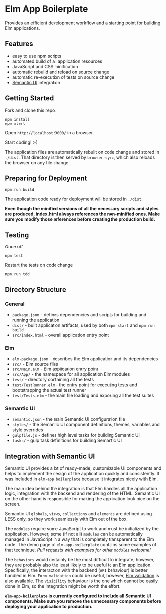 # Elm App Boilerplate

Provides an efficient development workflow and a starting point for building Elm applications.

## Features

- easy to use npm scripts
- automated build of all application resources
- JavaScript and CSS minification
- automatic rebuild and reload on source change
- automatic re-execution of tests on source change
- [Semantic UI](http://semantic-ui.com/) integration

## Getting Started

Fork and clone this repo.

```
npm install
npm start
```

Open `http://localhost:3000/` in a browser.

Start coding! :-)

The application files are automatically rebuilt on code change and stored in `./dist`. That directory is then served by `browser-sync`, which also reloads the browser on any file change.

## Preparing for Deployment

```
npm run build
```

The application code ready for deployment will be stored in `./dist`.

**Even though the minified versions of all the necessary scripts and styles are produced, index.html always references the non-minified ones. Make sure you modify those references before creating the production build.**

## Testing

Once off

```
npm test
```

Restart the tests on code change

```
npm run tdd
```

## Directory Structure

### General

- `package.json` - defines dependencies and scripts for building and running the application
- `dist/` - built application artifacts, used by both `npm start` and `npm run build`
- `src/index.html` - overall application entry point

### Elm

- `elm-package.json` - describes the Elm application and its dependencies
- `src/` - Elm source files
- `src/Main.elm` - Elm application entry point
- `src/App/` - the namespace for all application Elm modules
- `test/` - directory containing all the tests
- `test/TestRunner.elm` - the entry point for executing tests and bootstrapping the actual test runner
- `test/Tests.elm` - the main file loading and exposing all the test suites

### Semantic UI

- `semantic.json` - the main Semantic UI configuration file
- `styles/` - the Semantic UI component definitions, themes, variables and style overrides
- `gulpfile.js` - defines high level tasks for building Semantic UI
- `tasks/` - gulp task definitions for building Semantic UI


## Integration with Semantic UI

Semantic UI provides a lot of ready-made, customizable UI components and helps to implement the design of the application quickly and consistently. It was included in `elm-app-boilerplate` because it integrates nicely with Elm.

The main idea behind the integration is that Elm handles all the application logic, integration with the backend and rendering of the HTML. Semantic UI on the other hand is responsible for making the application look nice on the screen.

Semantic UI `globals`, `views`, `collections` and `elements` are defined using LESS only, so they work seamlessly with Elm out of the box.

The `modules` require some JavaScript to work and must be initialized by the application. However, some (if not all) `modules` can be automatically managed in JavaScript in a way that is completely transparent to the Elm code. The demo page of `elm-app-boilerplate` contains some examples of that technique. _Pull requests with examples for other `modules` welcome!_

The `behaviors` would certainly be the most difficult to integrate, however, they are probably also the least likely to be useful to an Elm application. Specifically, the interaction with the backend (`API` behaviour) is better handled in Elm. `Form validation` could be useful, however, [Elm validation](https://github.com/etaque/elm-simple-form) is also available. The `visibility` behaviour is the one which cannot be easily done in Elm, so the integration might be worth the effort.

**`elm-app-boilerplate` is currently configured to include all Semantic UI components. Make sure you remove the unnecessary components before deploying your application to production.**
